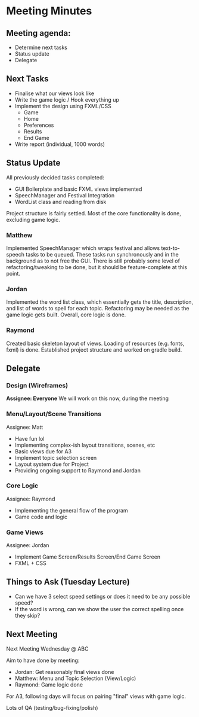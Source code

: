 # Meeting Minutes

## Meeting agenda:
 * Determine next tasks
 * Status update
 * Delegate

## Next Tasks
 * Finalise what our views look like
 * Write the game logic / Hook everything up
 * Implement the design using FXML/CSS
   * Game
   * Home
   * Preferences
   * Results
   * End Game
 * Write report (individual, 1000 words)

## Status Update
All previously decided tasks completed:
 * GUI Boilerplate and basic FXML views implemented
 * SpeechManager and Festival Integration
 * WordList class and reading from disk

Project structure is fairly settled. Most of the core functionality is done, excluding game logic.

### Matthew
Implemented SpeechManager which wraps festival and allows text-to-speech tasks to be queued. These tasks run
synchronously and in the background as to not free the GUI. There is still probably some level of refactoring/tweaking
to be done, but it should be feature-complete at this point.

### Jordan
Implemented the word list class, which essentially gets the title, description, and list of words to spell for each
topic. Refactoring may be needed as the game logic gets built. Overall, core logic is done.

### Raymond
Created basic skeleton layout of views. Loading of resources (e.g. fonts, fxml) is done. Established project structure
and worked on gradle build.

## Delegate
### Design (Wireframes)
**Assignee: Everyone**
We will work on this now, during the meeting

### Menu/Layout/Scene Transitions
Assignee: Matt
* Have fun lol
* Implementing complex-ish layout transitions, scenes, etc
* Basic views due for A3
* Implement topic selection screen
* Layout system due for Project
* Providing ongoing support to Raymond and Jordan

### Core Logic
Assignee: Raymond
* Implementing the general flow of the program
* Game code and logic

### Game Views
Assignee: Jordan
* Implement Game Screen/Results Screen/End Game Screen
* FXML + CSS

## Things to Ask (Tuesday Lecture)
 * Can we have 3 select speed settings or does it need to be any possible speed?
 * If the word is wrong, can we show the user the correct spelling once they skip?

## Next Meeting
Next Meeting Wednesday @ ABC

Aim to have done by meeting:
 * Jordan: Get reasonably final views done
 * Matthew: Menu and Topic Selection (View/Logic)
 * Raymond: Game logic done

For A3, following days will focus on pairing "final" views with game logic.

Lots of QA (testing/bug-fixing/polish)